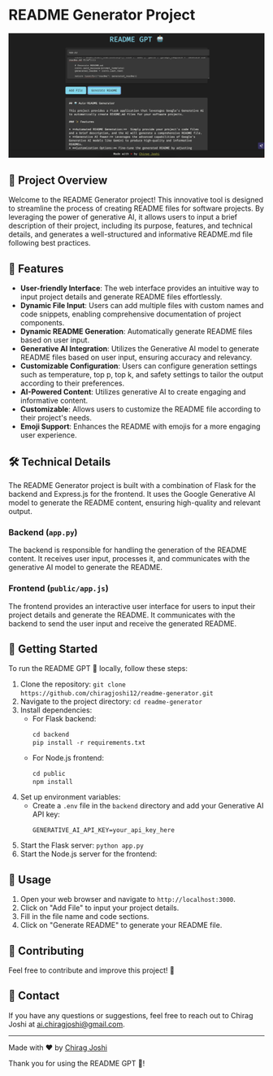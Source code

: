 # README Generator Project

![Demo Img](/demo/img1.png)

## 🚀 Project Overview

Welcome to the README Generator project! This innovative tool is designed to streamline the process of creating README files for software projects. By leveraging the power of generative AI, it allows users to input a brief description of their project, including its purpose, features, and technical details, and generates a well-structured and informative README.md file following best practices.

## 🌟 Features

- **User-friendly Interface**: The web interface provides an intuitive way to input project details and generate README files effortlessly.
- **Dynamic File Input**: Users can add multiple files with custom names and code snippets, enabling comprehensive documentation of project components.
- **Dynamic README Generation**: Automatically generate README files based on user input.
- **Generative AI Integration**: Utilizes the Generative AI model to generate README files based on user input, ensuring accuracy and relevancy.
- **Customizable Configuration**: Users can configure generation settings such as temperature, top p, top k, and safety settings to tailor the output according to their preferences.
- **AI-Powered Content**: Utilizes generative AI to create engaging and informative content.
- **Customizable**: Allows users to customize the README file according to their project's needs.
- **Emoji Support**: Enhances the README with emojis for a more engaging user experience.

## 🛠️ Technical Details

The README Generator project is built with a combination of Flask for the backend and Express.js for the frontend. It uses the Google Generative AI model to generate the README content, ensuring high-quality and relevant output.

### Backend (`app.py`)
The backend is responsible for handling the generation of the README content. It receives user input, processes it, and communicates with the generative AI model to generate the README.

### Frontend (`public/app.js`)
The frontend provides an interactive user interface for users to input their project details and generate the README. It communicates with the backend to send the user input and receive the generated README.

## 🚀 Getting Started

To run the README GPT 🤖 locally, follow these steps:

1. Clone the repository: `git clone https://github.com/chiragjoshi12/readme-generator.git`
2. Navigate to the project directory: `cd readme-generator`
3. Install dependencies:
   - For Flask backend:
     ```
     cd backend
     pip install -r requirements.txt
     ```
   - For Node.js frontend:
     ```
     cd public
     npm install
     ```
4. Set up environment variables:
   - Create a `.env` file in the `backend` directory and add your Generative AI API key:
     ```
     GENERATIVE_AI_API_KEY=your_api_key_here
     ```
5. Start the Flask server:
    ```python app.py```
6. Start the Node.js server for the frontend:


## 📝 Usage

1. Open your web browser and navigate to `http://localhost:3000`.
2. Click on "Add File" to input your project details.
3. Fill in the file name and code sections.
4. Click on "Generate README" to generate your README file.

## 🤝 Contributing

Feel free to contribute and improve this project! 🚀

## 📧 Contact

If you have any questions or suggestions, feel free to reach out to Chirag Joshi at ai.chiragjoshi@gmail.com.

---

Made with ❤️ by [Chirag Joshi](https://github.com/chiragjoshi12)

Thank you for using the README GPT 🤖!